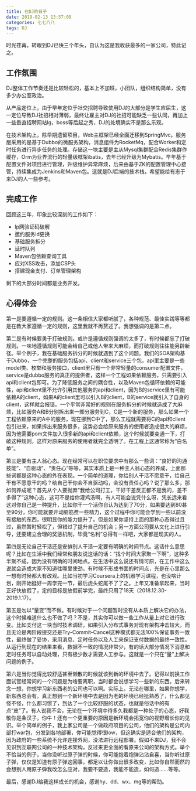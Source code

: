 ```yaml
---
title: 在DJ的日子
date: 2019-02-13 13:57:09
categories: 七七八八
tags: DJ
---
```

时光荏苒，转眼到DJ已快三个年头，自认为这是我收获最多的一家公司，特此记之。

## 工作氛围

DJ整体工作节奏还是比较轻松的，基本上不加班，小团队，组织结构简单，没有多少办公室政治。

从产品定位上，由于早年定位于社交招聘导致使用DJ的大部分是学生应届生，这一定位导致DJ社招相对薄弱，最终让雇主对DJ的社招可能缺乏一些认同，再加上一些垂直招聘网站lg，boss等后起之秀，DJ的处境确实不是那么乐观。

在技术架构上，除早期遗留项目，Web主框架已经全面迁移到SpringMvc。服务层采用的是基于Dubbo的微服务架构，消息组件为RocketMq，配合Worker和定时任务进行异步任务的处理。存储这一块主要是主从Mysql集群配合Redis集群作缓存，Orm为业界流行的轻量级框架ibatis，去年已经升级为Mybatis。早年基于配置文件对项目进行管理，升级维护异常麻烦，后来由基于ZK的配置管理中心接管，持续集成为Jenkins和Maven包。这就是DJ后端的技术栈，希望能给有志于来DJ的人一些参考。

<!--more-->

## 完成工作

回顾这三年，印象比较深刻的工作如下：
- lp网验证码破解
- 邀约服务id更换
- 基础服务拆分
- 延时队列
- Maven包依赖查询工具
- 应对XSS攻击，添加CSP头
- 搭建现金支付、订单管理架构

剩下的大部分时间都是业务开发。

## 心得体会

第一是要遵循一定的规则。这一条相信大家都听腻了，各种规范、最佳实践等等都是在教大家遵循一定的规则，这里我就不再赘述了。我想强调的是第二点。

第二是有时候要勇于打破规则。或许是遵循规则强调的太多了，有时候都忘了打破规则。一味地遵循规则可能会给自己或他人带来大麻烦，而打破规则往往能另辟新径。举个例子，我在基础服务拆分的时候就遇到了这个问题。我们的SOA架构基于Dubbo，一个完整的服务包括api、client和service三个包，api里主要是一些model类、枚举和服务接口，client里只有一个非常轻量的consumer配置文件，service是dubbo服务的真正的提供者，这样一个工程如果依赖服务，只需要引入api和client包即可。为了降低服务之间的耦合性，以及Maven包循环依赖的可能性，api和client里不允许引用其他服务的api和client，因为B的service里有可能依赖A的client，如果A的client里可以引入B的client，B的service就引入了自身的client，这样就会报错。一个平常非常好的规则在服务拆分的时候就造成了大麻烦，比如服务A和B分别拆出来一部分服务到C，C是一个新的服务，那么如果一个工程依赖原来的A中的服务，现在挪到C中了，那么工程就需要将C的api和client包引进来，如果拆出来服务很多，这势必会给原来服务的使用者造成很大的麻烦，因为他需要pom文件加入很多新的api和client依赖，这个时候就要变通一下，打破这种规则，这样对原来服务的使用者就完全透明了。在工程上这通常称为“白名单”。

第三是要有主人翁心态。现在经常可以在职位要求中有那么一些词：“良好的沟通技能”、“自驱动”、“责任心”等等，其实本质上是一种主人翁心态的养成，上面那些词都是这种心态的外在表现。一个简单的道理，你给别人干活不愿意干，给自己干有不愿意干的吗？给自己干你会不自驱动吗，会没有责任心吗？说了那么多，那如何养成呢？首先从个人要抛弃“我给公司打工，干好干差反正都不是我的，差不多得了”这种心态，这可不是给你灌鸡汤啊，有人可能会说凭什么呀，凭长远来看这对你自己是一种提升，比如你干一个活你自认为达到了70分，如果要达到80甚至90分，你可能就要开动脑筋费一些精力，这个过程中你可能会学到一些以前没有接触的东西，很明显你的能力提升了。但是如果你坚持上面的那种心态得过且过，虽然暂时轻松了，但错过了提升自己的机会；另一方面公司要从文化上进行引导，还要建立合理的奖惩机制，毕竟“名利”总得有一样吧，大家都是现实的人。

第四是无论自己干活还是安排别人干活一定要有明确的时间节点。这话什么意思呢？比如在生活中我们经常和朋友说这话的话：“找个时间大家聚一下啊”，这种多半聚不成，因为没有明确的时间地点。在生活中这么说还有情可原，在工作中这么说就会造成大家不知道往哪里使劲。有时候不形成书面的时间点，光是在心里那么一想有时候都大有改观。比如当初学习Coursera上的机器学习课程，也没啥计划，刚开始挺好一周学完一节，最后虎头蛇尾不了了之。上年又准备拿起来，当时正好快放假了，定的目标是放假前学完，最终只用了18天（2018.12.30-2019.1.17）。

第五是勿以“量变”而不做。有时候对于一个问题暂时没有从本质上解决它的办法，这个时候难道什么也不做了吗？不是，其实你可以做一些工作从量上对它进行改变。比如支付这一块当时技术调研，如果引入分布式事务对现有架构冲击较大，而且无论是两阶段提交还是Try-Commit-Cancel这种模式都无法100%保证事务一致性，最终做了妥协，采用消息、定时任务以及人工来保证支付数据的最终一致性。从运行到现在的结果来看，数据不一致的情况非常少，有的话大部分情况下消息和定时任务可以自动处理，只有极少数才需要人工参与。这就是一个只在“量”上解决问题的例子。

第六是当你觉得比较舒适甚至懒散的时候就该到新的环境中去了。记得以前换工作面试官经常问的一个问题是为啥要离职，当时都会说想学习一些新的东西。后来转念一想，你想学习新东西老的公司也可以啊。实际上，无论在哪里，如果你想学，新东西总会有。真正想到一个新环境中去是因为老的环境已经挺熟悉了，什么都见怪不怪，什么都习惯了，到达了一个比较舒服的状态，也就是俗话中的有点“皮”了。有人说我不会，无论在一个环境中待多久我都是一种处子的心态，好我敬你是条汉子，你牛！还有一个更重要的原因是新环境会拓宽你的视野增长你的见识。举个简单的例子，我上家公司是一个做政府项目的公司，他们的架构是公司内部打war包，分发到各地部署，你可能觉得很low，但这确实是适合他们的架构，因为政府的一些系统不允许连接外网，没法进行远程部署。假如不来DJ，我不会见识到互联网公司的一种技术架构，反过来更全面的看原来公司的架构方式。举个不恰当的例子，当你没听过原子弹的时候，你可能抱着炮弹沾沾自喜，当你听过原子弹，仅仅是知道有原子弹这回事，都足以让你做出很多改变，比如你自然而然的会想别人用原子弹我改怎么应对，我要不要造，我能不能造，如何造……等等。

最后，感谢DJ给我这样成长的机会，感谢hy、dd、wx、mg等的帮助。
